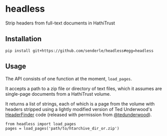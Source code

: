 # headless
Strip headers from full-text documents in HathiTrust 

## Installation

```
pip install git+https://github.com/senderle/headless#egg=headless
```

## Usage

The API consists of one function at the moment, `load_pages`. 

It accepts a path to a zip file or directory of text files, which
it assumes are single-page documents from a HathiTrust volume. 

It returns a list of strings, each of which is a page from the volume
with headers stripped using a lightly modified version of Ted Underwood's
[HeaderFinder](https://github.com/tedunderwood/DataMunging/tree/master/runningheaders) code
(released with permission from [@tedunderwood](https://github.com/tedunderwood)).

```
from headless import load_pages
pages = load_pages('path/to/htarchive_dir_or.zip')
```
